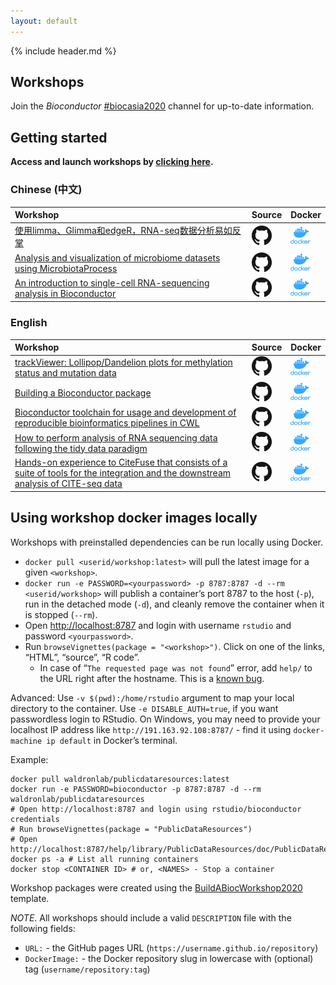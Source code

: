 ```yaml
---
layout: default
---
```


{% include header.md %}

## Workshops

Join the *Bioconductor*
[\#biocasia2020](https://community-bioc.slack.com/archives/CSF3EKY0Y) channel for up-to-date information.

## Getting started

**Access and launch workshops by [clicking here](http://workshop.bioc.cancerdatasci.org/).**

### Chinese (中文)

| Workshop                                                                                                                 | Source                                                                                             | Docker                                                                                                                  |
| :----------------------------------------------------------------------------------------------------------------------- | :------------------------------------------------------------------------------------------------- | :---------------------------------------------------------------------------------------------------------------------- |
| [使用limma、Glimma和edgeR，RNA-seq数据分析易如反掌](https://xueyidong.github.io/RNAseq123CN/)                             | [![GH](images/GitHub-Mark-32px.png)](https://github.com/XueyiDong/RNAseq123CN)                      | [![Docker](images/docker_icon.png)](https://hub.docker.com/r/xueyidong/rnaseq123cn)                      |
| [Analysis and visualization of microbiome datasets using MicrobiotaProcess](https://yulab-smu.top/MicrobiotaProcessWorkshop/)                             | [![GH](images/GitHub-Mark-32px.png)](https://github.com/YuLab-SMU/MicrobiotaProcessWorkshop)                      | [![Docker](images/docker_icon.png)](https://hub.docker.com/r/xushuangbin/microbiotaprocessworkshop)                      |
| [An introduction to single-cell RNA-sequencing analysis in Bioconductor](https://you-k.github.io/scRNA-seq-workshop/)                             | [![GH](images/GitHub-Mark-32px.png)](https://github.com/YOU-k/scRNA-seq-workshop)                      | [![Docker](images/docker_icon.png)](https://hub.docker.com/u/chloeyou/scRNA-seq-workshop)                      |

<sup></sup>

### English

| Workshop                                                                                                                 | Source                                                                                             | Docker                                                                                                                  |
| :----------------------------------------------------------------------------------------------------------------------- | :------------------------------------------------------------------------------------------------- | :---------------------------------------------------------------------------------------------------------------------- |
| [trackViewer: Lollipop/Dandelion plots for methylation status and mutation data](https://jianhong.github.io/trackViewerBiocAsia2020Workshop/)                             | [![GH](images/GitHub-Mark-32px.png)](https://github.com/jianhong/trackViewerBiocAsia2020Workshop)                      | [![Docker](images/docker_icon.png)](https://hub.docker.com/r/jianhong/trackviewerbiocasia2020workshop)                      |
| [Building a Bioconductor package](https://saskiafreytag.github.io/making_bioconductor_pkg)                             | [![GH](images/GitHub-Mark-32px.png)](https://github.com/SaskiaFreytag/making_bioconductor_pkg)                      | [![Docker](images/docker_icon.png)](https://hub.docker.com/r/saskiafreytag/making_bioconductor_pkg)                      |
| [Bioconductor toolchain for usage and development of reproducible bioinformatics pipelines in CWL](https://liubuntu.github.io/Bioc2020RCWL/)                             | [![GH](images/GitHub-Mark-32px.png)](https://github.com/Liubuntu/Bioc2020RCWL)                      | [![Docker](images/docker_icon.png)](https://hub.docker.com/repository/docker/liubuntu/bioc2020rcwl)                      |
| [How to perform analysis of RNA sequencing data following the tidy data paradigm](https://stemangiola.github.io/biocasia2020_tidytranscriptomics/)                             | [![GH](images/GitHub-Mark-32px.png)](https://github.com/stemangiola/biocasia2020_tidytranscriptomics)                      | [![Docker](images/docker_icon.png)](https://hub.docker.com/r/stemangiola/biocasia2020_tidytranscriptomics)                      |
| [Hands-on experience to CiteFuse that consists of a suite of tools for the integration and the downstream analysis of CITE-seq data](https://sydneybiox.github.io/BiocAsia2020CiteFuse)                             | [![GH](images/GitHub-Mark-32px.png)](https://github.com/SydneyBioX/BiocAsia2020CiteFuse)                      | [![Docker](images/docker_icon.png)](https://hub.docker.com/r/yingxinlin/biocasia2020citefuse)                      |


## Using workshop docker images locally

<sup></sup>

Workshops with preinstalled dependencies can be run locally using
Docker.

  - `docker pull <userid/workshop:latest>` will pull the latest image
    for a given `<workshop>`.
  - `docker run -e PASSWORD=<yourpassword> -p 8787:8787 -d --rm
    <userid/workshop>` will publish a container’s port 8787 to the host
    (`-p`), run in the detached mode (`-d`), and cleanly remove the
    container when it is stopped (`--rm`).
  - Open <http://localhost:8787> and login with username `rstudio` and
    password `<yourpassword>`.
  - Run `browseVignettes(package = "<workshop>")`. Click on one of the
    links, “HTML”, “source”, “R code”.
      - In case of “`The requested page was not found`” error, add
        `help/` to the URL right after the hostname. This is a [known
        bug](https://github.com/rocker-org/rocker-versioned/issues/178).

Advanced: Use `-v $(pwd):/home/rstudio` argument to map your local
directory to the container. Use `-e DISABLE_AUTH=true`, if you want
passwordless login to RStudio. On Windows, you may need to provide your
localhost IP address like `http://191.163.92.108:8787/` - find it using
`docker-machine ip default` in Docker’s terminal.

Example:

    docker pull waldronlab/publicdataresources:latest
    docker run -e PASSWORD=bioconductor -p 8787:8787 -d --rm waldronlab/publicdataresources
    # Open http://localhost:8787 and login using rstudio/bioconductor credentials
    # Run browseVignettes(package = "PublicDataResources")
    # Open http://localhost:8787/help/library/PublicDataResources/doc/PublicDataResources.html
    docker ps -a # List all running containers
    docker stop <CONTAINER ID> # or, <NAMES> - Stop a container

Workshop packages were created using the
[BuildABiocWorkshop2020](https://github.com/seandavi/BuildABiocWorkshop2020)
template.

*NOTE*. All workshops should include a valid `DESCRIPTION` file with the
following fields:

  - `URL:` - the GitHub pages URL
    (`https://username.github.io/repository`)
  - `DockerImage:` - the Docker repository slug in lowercase with
    (optional) tag (`username/repository:tag`)
